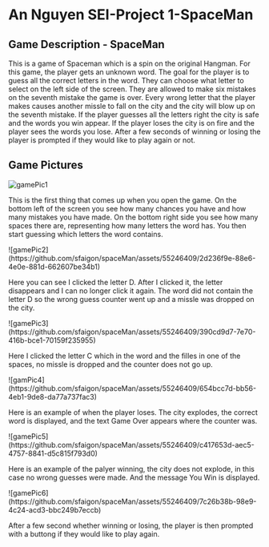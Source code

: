 <h1>An Nguyen SEI-Project 1-SpaceMan</h1>
<h2>Game Description - SpaceMan</h2>
<p>This is a game of Spaceman which is a spin on the original Hangman. For this game, the player gets an unknown word. The goal for the player is to guess all the correct letters in the word. They can choose what letter to select on the left side of the screen. They are allowed to make six mistakes on the seventh mistake the game is over. Every wrong letter that the player makes causes another missle to fall on the city and the city will blow up on the seventh mistake. If the player guesses all the letters right the city is safe and the words you win appear. If the player loses the city is on fire and the player sees the words you lose. After a few seconds of winning or losing the player is prompted if they would like to play again or not. </p>
<h2>Game Pictures</h2>

![gamePic1](https://github.com/sfaigon/spaceMan/assets/55246409/9d958542-723a-4816-8a9a-a710fc9d09c0)
<p>This is the first thing that comes up when you open the game. On the bottom left of the screen you see how many chances you have and how many mistakes you have made. On the bottom right side you see how many spaces there are, representing how many letters the word has. You then start guessing which letters the word contains. </p> 
![gamePic2](https://github.com/sfaigon/spaceMan/assets/55246409/2d236f9e-88e6-4e0e-881d-662607be34b1)
<p>Here you can see I clicked the letter D. After I clicked it, the letter disappears and I can no longer click it again. The word did not contain the letter D so the wrong guess counter went up and a missle was dropped on the city.</p>
![gamePic3](https://github.com/sfaigon/spaceMan/assets/55246409/390cd9d7-7e70-416b-bce1-70159f235955)
<p>Here I clicked the letter C which in the word and the filles in one of the spaces, no missle is dropped and the counter does not go up.</p>
![gamPic4](https://github.com/sfaigon/spaceMan/assets/55246409/654bcc7d-bb56-4eb1-9de8-da77a737fac3)
<p>Here is an example of when the player loses. The city explodes, the correct word is displayed, and the text Game Over appears where the counter was.</p>
![gamePic5](https://github.com/sfaigon/spaceMan/assets/55246409/c417653d-aec5-4757-8841-d5c815f793d0)
<p>Here is an example of the palyer winning, the city does not explode, in this case no wrong guesses were made. And the message You Win is displayed.</p>
![gamePic6](https://github.com/sfaigon/spaceMan/assets/55246409/7c26b38b-98e9-4c24-acd3-bbc249b7eccb)
<p>After a few second whether winning or losing, the player is then prompted with a buttong if they would like to play again.</p>

